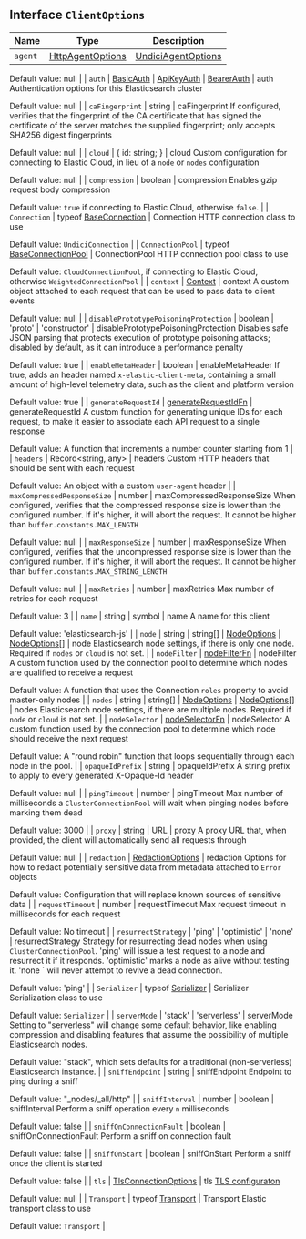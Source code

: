 ## Interface `ClientOptions`

| Name | Type | Description |
| - | - | - |
| `agent` | [HttpAgentOptions](./HttpAgentOptions.md) | [UndiciAgentOptions](./UndiciAgentOptions.md) | [agentFn](./agentFn.md) | false | agent Custom HTTP agent options 

Default value: null |
| `auth` | [BasicAuth](./BasicAuth.md) | [ApiKeyAuth](./ApiKeyAuth.md) | [BearerAuth](./BearerAuth.md) | auth Authentication options for this Elasticsearch cluster 

Default value: null |
| `caFingerprint` | string | caFingerprint If configured, verifies that the fingerprint of the CA certificate that has signed the certificate of the server matches the supplied fingerprint; only accepts SHA256 digest fingerprints 

Default value: null |
| `cloud` | { id: string; } | cloud Custom configuration for connecting to Elastic Cloud, in lieu of a `node` or `nodes` configuration 

Default value: null |
| `compression` | boolean | compression Enables gzip request body compression 

Default value: `true` if connecting to Elastic Cloud, otherwise `false`. |
| `Connection` | typeof [BaseConnection](./BaseConnection.md) | Connection HTTP connection class to use 

Default value: `UndiciConnection` |
| `ConnectionPool` | typeof [BaseConnectionPool](./BaseConnectionPool.md) | ConnectionPool HTTP connection pool class to use 

Default value: `CloudConnectionPool`, if connecting to Elastic Cloud, otherwise `WeightedConnectionPool` |
| `context` | [Context](./Context.md) | context A custom object attached to each request that can be used to pass data to client events 

Default value: null |
| `disablePrototypePoisoningProtection` | boolean | 'proto' | 'constructor' | disablePrototypePoisoningProtection Disables safe JSON parsing that protects execution of prototype poisoning attacks; disabled by default, as it can introduce a performance penalty 

Default value: true |
| `enableMetaHeader` | boolean | enableMetaHeader If true, adds an header named `x-elastic-client-meta`, containing a small amount of high-level telemetry data, such as the client and platform version 

Default value: true |
| `generateRequestId` | [generateRequestIdFn](./generateRequestIdFn.md) | generateRequestId A custom function for generating unique IDs for each request, to make it easier to associate each API request to a single response 

Default value: A function that increments a number counter starting from 1 |
| `headers` | Record<string, any> | headers Custom HTTP headers that should be sent with each request 

Default value: An object with a custom `user-agent` header |
| `maxCompressedResponseSize` | number | maxCompressedResponseSize When configured, verifies that the compressed response size is lower than the configured number. If it's higher, it will abort the request. It cannot be higher than `buffer.constants.MAX_LENGTH`

Default value: null |
| `maxResponseSize` | number | maxResponseSize When configured, verifies that the uncompressed response size is lower than the configured number. If it's higher, it will abort the request. It cannot be higher than `buffer.constants.MAX_STRING_LENGTH`

Default value: null |
| `maxRetries` | number | maxRetries Max number of retries for each request 

Default value: 3 |
| `name` | string | symbol | name A name for this client 

Default value: 'elasticsearch-js' |
| `node` | string | string[] | [NodeOptions](./NodeOptions.md) | [NodeOptions](./NodeOptions.md)[] | node Elasticsearch node settings, if there is only one node. Required if `nodes` or `cloud` is not set. |
| `nodeFilter` | [nodeFilterFn](./nodeFilterFn.md) | nodeFilter A custom function used by the connection pool to determine which nodes are qualified to receive a request 

Default value: A function that uses the Connection `roles` property to avoid master-only nodes |
| `nodes` | string | string[] | [NodeOptions](./NodeOptions.md) | [NodeOptions](./NodeOptions.md)[] | nodes Elasticsearch node settings, if there are multiple nodes. Required if `node` or `cloud` is not set. |
| `nodeSelector` | [nodeSelectorFn](./nodeSelectorFn.md) | nodeSelector A custom function used by the connection pool to determine which node should receive the next request 

Default value: A "round robin" function that loops sequentially through each node in the pool. |
| `opaqueIdPrefix` | string | opaqueIdPrefix A string prefix to apply to every generated X-Opaque-Id header 

Default value: null |
| `pingTimeout` | number | pingTimeout Max number of milliseconds a `ClusterConnectionPool` will wait when pinging nodes before marking them dead 

Default value: 3000 |
| `proxy` | string | URL | proxy A proxy URL that, when provided, the client will automatically send all requests through 

Default value: null |
| `redaction` | [RedactionOptions](./RedactionOptions.md) | redaction Options for how to redact potentially sensitive data from metadata attached to `Error` objects 

Default value: Configuration that will replace known sources of sensitive data |
| `requestTimeout` | number | requestTimeout Max request timeout in milliseconds for each request 

Default value: No timeout |
| `resurrectStrategy` | 'ping' | 'optimistic' | 'none' | resurrectStrategy Strategy for resurrecting dead nodes when using `ClusterConnectionPool`. 'ping' will issue a test request to a node and resurrect it if it responds. 'optimistic' marks a node as alive without testing it. 'none ` will never attempt to revive a dead connection. 

Default value: 'ping' |
| `Serializer` | typeof [Serializer](./Serializer.md) | Serializer Serialization class to use 

Default value: `Serializer` |
| `serverMode` | 'stack' | 'serverless' | serverMode Setting to "serverless" will change some default behavior, like enabling compression and disabling features that assume the possibility of multiple Elasticsearch nodes. 

Default value: "stack", which sets defaults for a traditional (non-serverless) Elasticsearch instance. |
| `sniffEndpoint` | string | sniffEndpoint Endpoint to ping during a sniff 

Default value: "_nodes/_all/http" |
| `sniffInterval` | number | boolean | sniffInterval Perform a sniff operation every `n` milliseconds 

Default value: false |
| `sniffOnConnectionFault` | boolean | sniffOnConnectionFault Perform a sniff on connection fault 

Default value: false |
| `sniffOnStart` | boolean | sniffOnStart Perform a sniff once the client is started 

Default value: false |
| `tls` | [TlsConnectionOptions](./TlsConnectionOptions.md) | tls [TLS configuraton](https://nodejs.org/api/tls.html) 

Default value: null |
| `Transport` | typeof [Transport](./Transport.md) | Transport Elastic transport class to use 

Default value: `Transport` |
